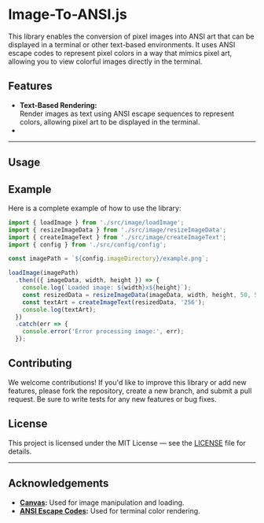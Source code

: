 # Image-To-ANSI.js

This library enables the conversion of pixel images into ANSI art that can be displayed in a terminal or other text-based environments. It uses ANSI escape codes to represent pixel colors in a way that mimics pixel art, allowing you to view colorful images directly in the terminal.


## Features

- **Text-Based Rendering:**  
  Render images as text using ANSI escape sequences to represent colors, allowing pixel art to be displayed in the terminal.
-
---

## Usage

## Example

Here is a complete example of how to use the library:

```javascript
import { loadImage } from './src/image/loadImage';
import { resizeImageData } from './src/image/resizeImageData';
import { createImageText } from './src/image/createImageText';
import { config } from './src/config/config';

const imagePath = `${config.imageDirectory}/example.png`;

loadImage(imagePath)
  .then(({ imageData, width, height }) => {
    console.log(`Loaded image: ${width}x${height}`);
    const resizedData = resizeImageData(imageData, width, height, 50, 50);
    const textArt = createImageText(resizedData, '256');
    console.log(textArt);
  })
  .catch(err => {
    console.error('Error processing image:', err);
  });
```



## Contributing

We welcome contributions! If you'd like to improve this library or add new features, please fork the repository, create a new branch, and submit a pull request. Be sure to write tests for any new features or bug fixes.



## License

This project is licensed under the MIT License — see the [LICENSE](LICENSE) file for details.

---

## Acknowledgements

- **[Canvas](https://www.npmjs.com/package/canvas):** Used for image manipulation and loading.
- **[ANSI Escape Codes](https://en.wikipedia.org/wiki/ANSI_escape_code):** Used for terminal color rendering.
